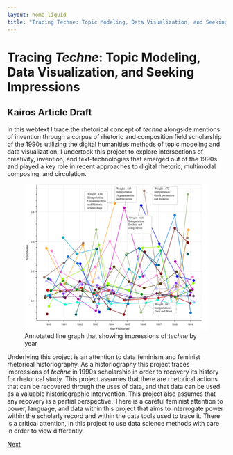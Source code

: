 ```yaml
---
layout: home.liquid
title: "Tracing Techne: Topic Modeling, Data Visualization, and Seeking Impressions"
---
```

# Tracing _Techne_: Topic Modeling, Data Visualization, and Seeking Impressions
## Kairos Article Draft
In this webtext I trace the rhetorical concept of _techne_ alongside mentions of invention through a corpus of rhetoric and composition field scholarship of the 1990s utilizing the digital humanities methods of topic modeling and data visualization. I undertook this project to explore intersections of creativity, invention, and text-technologies that emerged out of the 1990s and played a key role in recent approaches to digital rhetoric, multimodal composing, and circulation.

<figure>
<img src="img/invention_by_year_filtered.png" alt="Visualization that shows _techne_ impressions by year">
<figcaption>Annotated line graph that showing impressions of <i>techne</i> by year</figcaption>
</figure>

Underlying this project is an attention to data feminism and feminist rhetorical historiography. As a historiography this project traces impressions of _techne_ in 1990s scholarship in order to recovery its history for rhetorical study. This project assumes that there are rhetorical actions that can be recovered through the uses of data, and that data can be used as a valuable historiographic intervention. This project also assumes that any recovery is a partial perspective. There is a careful feminist attention to power, language, and data within this project that aims to interrogate power within the scholarly record and within the data tools used to trace it. There is a critical attention, in this project to use data science methods with care in order to view differently.

<div class="inline_nav">
<p><a href="/introduction/">Next</a></p></div>


